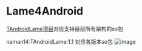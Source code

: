 # Lame4Android

[TAndroidLame项目](https://github.com/naman14/TAndroidLame)对应支持目前所有架构的so包

naman14:TAndroidLame:1.1 对应各版本so包
![image]()
